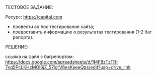 ТЕСТОВОЕ ЗАДАНИЕ:

Pесурс: https://capital.com

- провести ad hoc тестирование сайта;
- предоставить информацию о результатах тестирования (1-2 баг репорта).

РЕШЕНИЕ:

ссылка на файл с багрепортом: https://docs.google.com/spreadsheets/d/1f4F8zTzTR-7vq5PcLKHzMOl6jZ_57lgrV6esKeeeQps/edit?usp=drive_link

